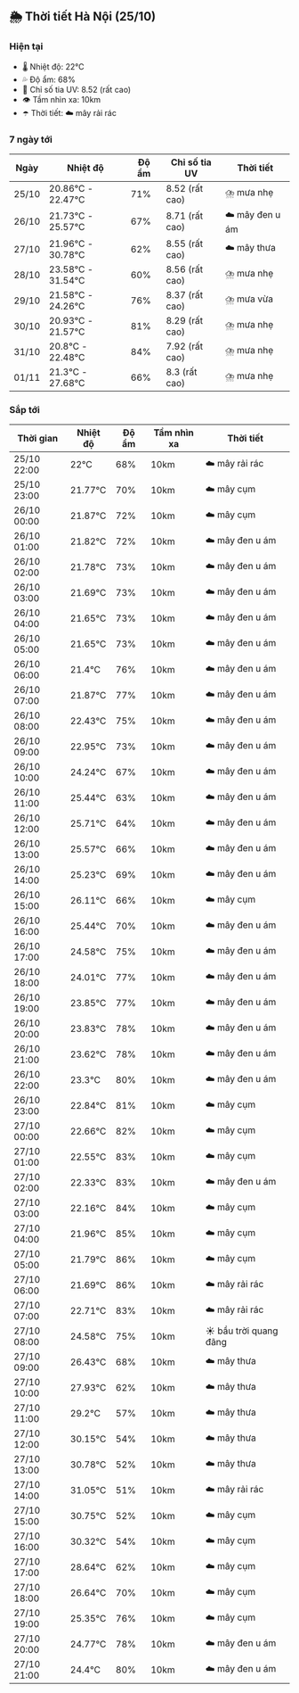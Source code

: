 ## 🌦️ Thời tiết Hà Nội (25/10)

### Hiện tại

- 🌡️ Nhiệt độ: 22℃
- 💦 Độ ẩm: 68%
- 🌟 Chỉ số tia UV: 8.52 (rất cao)
- 👁️ Tầm nhìn xa: 10km
- ☂️ Thời tiết: ☁️ mây rải rác

### 7 ngày tới

| Ngày | Nhiệt độ | Độ ẩm | Chỉ số tia UV | Thời tiết |
| --- | --- | --- | --- | --- |
| 25/10 | 20.86℃ - 22.47℃ | 71% | 8.52 (rất cao) | ⛈️ mưa nhẹ |
| 26/10 | 21.73℃ - 25.57℃ | 67% | 8.71 (rất cao) | ☁️ mây đen u ám |
| 27/10 | 21.96℃ - 30.78℃ | 62% | 8.55 (rất cao) | ☁️ mây thưa |
| 28/10 | 23.58℃ - 31.54℃ | 60% | 8.56 (rất cao) | ⛈️ mưa nhẹ |
| 29/10 | 21.58℃ - 24.26℃ | 76% | 8.37 (rất cao) | ⛈️ mưa vừa |
| 30/10 | 20.93℃ - 21.57℃ | 81% | 8.29 (rất cao) | ⛈️ mưa nhẹ |
| 31/10 | 20.8℃ - 22.48℃ | 84% | 7.92 (rất cao) | ⛈️ mưa nhẹ |
| 01/11 | 21.3℃ - 27.68℃ | 66% | 8.3 (rất cao) | ⛈️ mưa nhẹ |

### Sắp tới

| Thời gian | Nhiệt độ | Độ ẩm | Tầm nhìn xa | Thời tiết |
| --- | --- | --- | --- | --- |
| 25/10 22:00 | 22℃ | 68% | 10km | ☁️ mây rải rác |
| 25/10 23:00 | 21.77℃ | 70% | 10km | ☁️ mây cụm |
| 26/10 00:00 | 21.87℃ | 72% | 10km | ☁️ mây cụm |
| 26/10 01:00 | 21.82℃ | 72% | 10km | ☁️ mây đen u ám |
| 26/10 02:00 | 21.78℃ | 73% | 10km | ☁️ mây đen u ám |
| 26/10 03:00 | 21.69℃ | 73% | 10km | ☁️ mây đen u ám |
| 26/10 04:00 | 21.65℃ | 73% | 10km | ☁️ mây đen u ám |
| 26/10 05:00 | 21.65℃ | 73% | 10km | ☁️ mây đen u ám |
| 26/10 06:00 | 21.4℃ | 76% | 10km | ☁️ mây đen u ám |
| 26/10 07:00 | 21.87℃ | 77% | 10km | ☁️ mây đen u ám |
| 26/10 08:00 | 22.43℃ | 75% | 10km | ☁️ mây đen u ám |
| 26/10 09:00 | 22.95℃ | 73% | 10km | ☁️ mây đen u ám |
| 26/10 10:00 | 24.24℃ | 67% | 10km | ☁️ mây đen u ám |
| 26/10 11:00 | 25.44℃ | 63% | 10km | ☁️ mây đen u ám |
| 26/10 12:00 | 25.71℃ | 64% | 10km | ☁️ mây đen u ám |
| 26/10 13:00 | 25.57℃ | 66% | 10km | ☁️ mây đen u ám |
| 26/10 14:00 | 25.23℃ | 69% | 10km | ☁️ mây đen u ám |
| 26/10 15:00 | 26.11℃ | 66% | 10km | ☁️ mây cụm |
| 26/10 16:00 | 25.44℃ | 70% | 10km | ☁️ mây đen u ám |
| 26/10 17:00 | 24.58℃ | 75% | 10km | ☁️ mây đen u ám |
| 26/10 18:00 | 24.01℃ | 77% | 10km | ☁️ mây đen u ám |
| 26/10 19:00 | 23.85℃ | 77% | 10km | ☁️ mây đen u ám |
| 26/10 20:00 | 23.83℃ | 78% | 10km | ☁️ mây đen u ám |
| 26/10 21:00 | 23.62℃ | 78% | 10km | ☁️ mây đen u ám |
| 26/10 22:00 | 23.3℃ | 80% | 10km | ☁️ mây đen u ám |
| 26/10 23:00 | 22.84℃ | 81% | 10km | ☁️ mây cụm |
| 27/10 00:00 | 22.66℃ | 82% | 10km | ☁️ mây cụm |
| 27/10 01:00 | 22.55℃ | 83% | 10km | ☁️ mây cụm |
| 27/10 02:00 | 22.33℃ | 83% | 10km | ☁️ mây đen u ám |
| 27/10 03:00 | 22.16℃ | 84% | 10km | ☁️ mây cụm |
| 27/10 04:00 | 21.96℃ | 85% | 10km | ☁️ mây cụm |
| 27/10 05:00 | 21.79℃ | 86% | 10km | ☁️ mây cụm |
| 27/10 06:00 | 21.69℃ | 86% | 10km | ☁️ mây rải rác |
| 27/10 07:00 | 22.71℃ | 83% | 10km | ☁️ mây rải rác |
| 27/10 08:00 | 24.58℃ | 75% | 10km | ☀️ bầu trời quang đãng |
| 27/10 09:00 | 26.43℃ | 68% | 10km | ☁️ mây thưa |
| 27/10 10:00 | 27.93℃ | 62% | 10km | ☁️ mây thưa |
| 27/10 11:00 | 29.2℃ | 57% | 10km | ☁️ mây thưa |
| 27/10 12:00 | 30.15℃ | 54% | 10km | ☁️ mây thưa |
| 27/10 13:00 | 30.78℃ | 52% | 10km | ☁️ mây thưa |
| 27/10 14:00 | 31.05℃ | 51% | 10km | ☁️ mây rải rác |
| 27/10 15:00 | 30.75℃ | 52% | 10km | ☁️ mây cụm |
| 27/10 16:00 | 30.32℃ | 54% | 10km | ☁️ mây cụm |
| 27/10 17:00 | 28.64℃ | 62% | 10km | ☁️ mây cụm |
| 27/10 18:00 | 26.64℃ | 70% | 10km | ☁️ mây cụm |
| 27/10 19:00 | 25.35℃ | 76% | 10km | ☁️ mây cụm |
| 27/10 20:00 | 24.77℃ | 78% | 10km | ☁️ mây đen u ám |
| 27/10 21:00 | 24.4℃ | 80% | 10km | ☁️ mây đen u ám |
